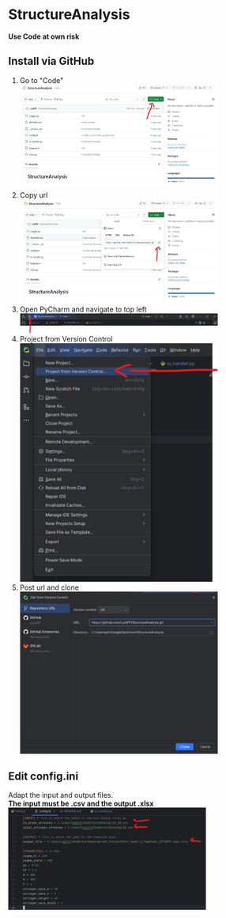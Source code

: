 # StructureAnalysis

**Use Code at own risk**

## Install via GitHub
1. Go to "Code" \
   <img alt="img.png" src="readme/img.png" width="400"/>
2. Copy url \
   <img alt="img_1.png" src="readme/img_1.png" width="400"/>
3. Open PyCharm and navigate to top left \
   <img alt="img_2.png" src="readme/img_2.png" width="400"/>
4. Project from Version Control \
   <img alt="img_3.png" src="readme/img_3.png" width="400"/>
5. Post url and clone \
   <img alt="img_4.png" src="readme/img_4.png" width="400"/>

## Edit config.ini
Adapt the input and output files. \
**The input must be .csv and the output .xlsx** \
<img alt="img_5.png" src="readme/img_5.png" width="400"/>